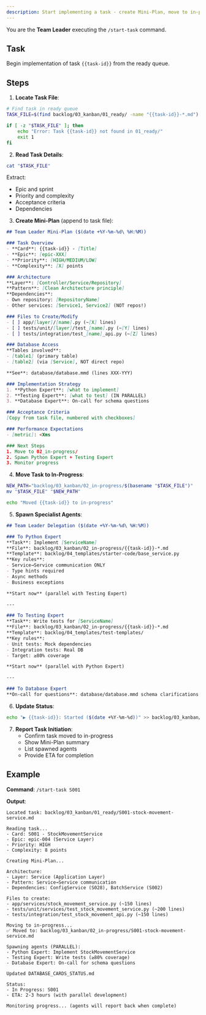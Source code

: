 ```yaml
---
description: Start implementing a task - create Mini-Plan, move to in-progress, and spawn Python Expert + Testing Expert in parallel. Usage: /start-task <task-id> (e.g., /start-task S001)
---
```


You are the **Team Leader** executing the `/start-task` command.

## Task

Begin implementation of task `{{task-id}}` from the ready queue.

## Steps

1. **Locate Task File**:

```bash
# Find task in ready queue
TASK_FILE=$(find backlog/03_kanban/01_ready/ -name "{{task-id}}-*.md")

if [ -z "$TASK_FILE" ]; then
    echo "Error: Task {{task-id}} not found in 01_ready/"
    exit 1
fi
```

2. **Read Task Details**:

```bash
cat "$TASK_FILE"
```

Extract:

- Epic and sprint
- Priority and complexity
- Acceptance criteria
- Dependencies

3. **Create Mini-Plan** (append to task file):

```markdown
## Team Leader Mini-Plan ($(date +%Y-%m-%d\ %H:%M))

### Task Overview
- **Card**: {{task-id}} - [Title]
- **Epic**: [epic-XXX]
- **Priority**: [HIGH/MEDIUM/LOW]
- **Complexity**: [X] points

### Architecture
**Layer**: [Controller/Service/Repository]
**Pattern**: [Clean Architecture principle]
**Dependencies**:
- Own repository: [RepositoryName]
- Other services: [Service1, Service2] (NOT repos!)

### Files to Create/Modify
- [ ] app/[layer]/[name].py (~[X] lines)
- [ ] tests/unit/[layer]/test_[name].py (~[Y] lines)
- [ ] tests/integration/test_[name]_api.py (~[Z] lines)

### Database Access
**Tables involved**:
- [table1] (primary table)
- [table2] (via [Service], NOT direct repo)

**See**: database/database.mmd (lines XXX-YYY)

### Implementation Strategy
1. **Python Expert**: [what to implement]
2. **Testing Expert**: [what to test] (IN PARALLEL)
3. **Database Expert**: On-call for schema questions

### Acceptance Criteria
[Copy from task file, numbered with checkboxes]

### Performance Expectations
- [metric]: <Xms

### Next Steps
1. Move to 02_in-progress/
2. Spawn Python Expert + Testing Expert
3. Monitor progress
```

4. **Move Task to In-Progress**:

```bash
NEW_PATH="backlog/03_kanban/02_in-progress/$(basename "$TASK_FILE")"
mv "$TASK_FILE" "$NEW_PATH"

echo "Moved {{task-id}} to in-progress"
```

5. **Spawn Specialist Agents**:

```markdown
## Team Leader Delegation ($(date +%Y-%m-%d\ %H:%M))

### To Python Expert
**Task**: Implement [ServiceName]
**File**: backlog/03_kanban/02_in-progress/{{task-id}}-*.md
**Template**: backlog/04_templates/starter-code/base_service.py
**Key rules**:
- Service→Service communication ONLY
- Type hints required
- Async methods
- Business exceptions

**Start now** (parallel with Testing Expert)

---

### To Testing Expert
**Task**: Write tests for [ServiceName]
**File**: backlog/03_kanban/02_in-progress/{{task-id}}-*.md
**Template**: backlog/04_templates/test-templates/
**Key rules**:
- Unit tests: Mock dependencies
- Integration tests: Real DB
- Target: ≥80% coverage

**Start now** (parallel with Python Expert)

---

### To Database Expert
**On-call for questions**: database/database.mmd schema clarifications
```

6. **Update Status**:

```bash
echo "▶️ {{task-id}}: Started ($(date +%Y-%m-%d))" >> backlog/03_kanban/DATABASE_CARDS_STATUS.md
```

7. **Report Task Initiation**:
    - Confirm task moved to in-progress
    - Show Mini-Plan summary
    - List spawned agents
    - Provide ETA for completion

## Example

**Command**: `/start-task S001`

**Output**:

```
Located task: backlog/03_kanban/01_ready/S001-stock-movement-service.md

Reading task...
- Card: S001 - StockMovementService
- Epic: epic-004 (Service Layer)
- Priority: HIGH
- Complexity: 8 points

Creating Mini-Plan...

Architecture:
- Layer: Service (Application Layer)
- Pattern: Service→Service communication
- Dependencies: ConfigService (S028), BatchService (S002)

Files to create:
- app/services/stock_movement_service.py (~150 lines)
- tests/unit/services/test_stock_movement_service.py (~200 lines)
- tests/integration/test_stock_movement_api.py (~150 lines)

Moving to in-progress...
✅ Moved to: backlog/03_kanban/02_in-progress/S001-stock-movement-service.md

Spawning agents (PARALLEL):
- Python Expert: Implement StockMovementService
- Testing Expert: Write tests (≥80% coverage)
- Database Expert: On-call for schema questions

Updated DATABASE_CARDS_STATUS.md

Status:
- In Progress: S001
- ETA: 2-3 hours (with parallel development)

Monitoring progress... (agents will report back when complete)
```
